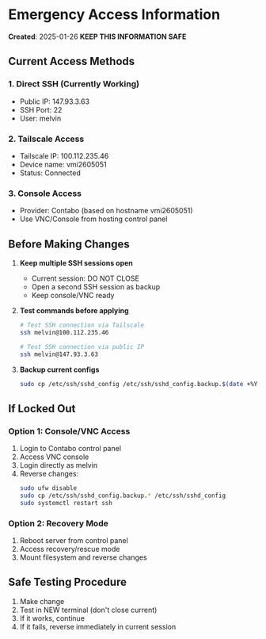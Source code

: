 # Emergency Access Information
**Created**: 2025-01-26
**KEEP THIS INFORMATION SAFE**

## Current Access Methods

### 1. Direct SSH (Currently Working)
- Public IP: 147.93.3.63
- SSH Port: 22
- User: melvin

### 2. Tailscale Access
- Tailscale IP: 100.112.235.46
- Device name: vmi2605051
- Status: Connected

### 3. Console Access
- Provider: Contabo (based on hostname vmi2605051)
- Use VNC/Console from hosting control panel

## Before Making Changes

1. **Keep multiple SSH sessions open**
   - Current session: DO NOT CLOSE
   - Open a second SSH session as backup
   - Keep console/VNC ready

2. **Test commands before applying**
   ```bash
   # Test SSH connection via Tailscale
   ssh melvin@100.112.235.46
   
   # Test SSH connection via public IP
   ssh melvin@147.93.3.63
   ```

3. **Backup current configs**
   ```bash
   sudo cp /etc/ssh/sshd_config /etc/ssh/sshd_config.backup.$(date +%Y%m%d)
   ```

## If Locked Out

### Option 1: Console/VNC Access
1. Login to Contabo control panel
2. Access VNC console
3. Login directly as melvin
4. Reverse changes:
   ```bash
   sudo ufw disable
   sudo cp /etc/ssh/sshd_config.backup.* /etc/ssh/sshd_config
   sudo systemctl restart ssh
   ```

### Option 2: Recovery Mode
1. Reboot server from control panel
2. Access recovery/rescue mode
3. Mount filesystem and reverse changes

## Safe Testing Procedure

1. Make change
2. Test in NEW terminal (don't close current)
3. If it works, continue
4. If it fails, reverse immediately in current session